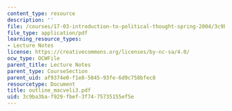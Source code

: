 ```yaml
---
content_type: resource
description: ''
file: /courses/17-03-introduction-to-political-thought-spring-2004/3c9ba3baf929fbef3f7475735155ef5e_outline_macveli3.pdf
file_type: application/pdf
learning_resource_types:
- Lecture Notes
license: https://creativecommons.org/licenses/by-nc-sa/4.0/
ocw_type: OCWFile
parent_title: Lecture Notes
parent_type: CourseSection
parent_uid: af9374e0-f1e8-5045-93fe-6d9c758bfec8
resourcetype: Document
title: outline_macveli3.pdf
uid: 3c9ba3ba-f929-fbef-3f74-75735155ef5e
---
```

